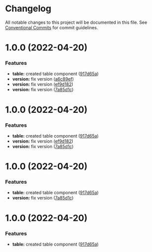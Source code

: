 # Changelog

All notable changes to this project will be documented in this file. See
[Conventional Commits](https://conventionalcommits.org) for commit guidelines.

# 1.0.0 (2022-04-20)


### Features

* **table:** created table component ([917d65a](https://github.com/jonbilous/chakra-react-table/commit/917d65a31ff8e3bf94b6f296331bbcfb1d3c63c0))
* **version:** fix version ([a6c89ef](https://github.com/jonbilous/chakra-react-table/commit/a6c89ef104e874ffa7b49e4b410be7f55d8c5a6d))
* **version:** fix version ([ef9d182](https://github.com/jonbilous/chakra-react-table/commit/ef9d18282e4629b9f7c78095d787da41db47fdbc))
* **version:** fix version ([7a85d1c](https://github.com/jonbilous/chakra-react-table/commit/7a85d1cbb071381fbd8fe17017d2c35dc8c27c9c))

# 1.0.0 (2022-04-20)


### Features

* **table:** created table component ([917d65a](https://github.com/jonbilous/chakra-react-table/commit/917d65a31ff8e3bf94b6f296331bbcfb1d3c63c0))
* **version:** fix version ([ef9d182](https://github.com/jonbilous/chakra-react-table/commit/ef9d18282e4629b9f7c78095d787da41db47fdbc))
* **version:** fix version ([7a85d1c](https://github.com/jonbilous/chakra-react-table/commit/7a85d1cbb071381fbd8fe17017d2c35dc8c27c9c))

# 1.0.0 (2022-04-20)


### Features

* **table:** created table component ([917d65a](https://github.com/jonbilous/chakra-react-table/commit/917d65a31ff8e3bf94b6f296331bbcfb1d3c63c0))
* **version:** fix version ([7a85d1c](https://github.com/jonbilous/chakra-react-table/commit/7a85d1cbb071381fbd8fe17017d2c35dc8c27c9c))

# 1.0.0 (2022-04-20)


### Features

* **table:** created table component ([917d65a](https://github.com/jonbilous/chakra-react-table/commit/917d65a31ff8e3bf94b6f296331bbcfb1d3c63c0))

